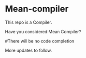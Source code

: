 # Mean-compiler

This repo is a Compiler.

Have you considered Mean Compiler?

#There will be no code completion

More updates to follow.
